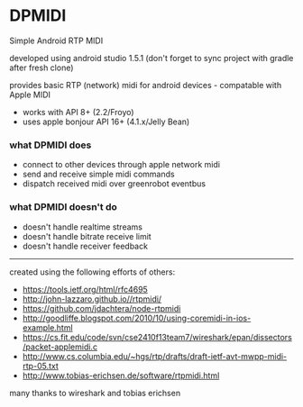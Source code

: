 # DPMIDI
Simple Android RTP MIDI

developed using android studio 1.5.1 (don't forget to sync project with gradle after fresh clone)

provides basic RTP (network) midi for android devices - compatable with Apple MIDI 

- works with API 8+ (2.2/Froyo)
- uses apple bonjour API 16+ (4.1.x/Jelly Bean)

### what DPMIDI does

- connect to other devices through apple network midi
- send and receive simple midi commands
- dispatch received midi over greenrobot eventbus

### what DPMIDI doesn't do

- doesn't handle realtime streams
- doesn't handle bitrate receive limit
- doesn't handle receiver feedback

---

created using the following efforts of others:

- https://tools.ietf.org/html/rfc4695
- http://john-lazzaro.github.io//rtpmidi/
- https://github.com/jdachtera/node-rtpmidi
- http://goodliffe.blogspot.com/2010/10/using-coremidi-in-ios-example.html
- https://cs.fit.edu/code/svn/cse2410f13team7/wireshark/epan/dissectors/packet-applemidi.c
- http://www.cs.columbia.edu/~hgs/rtp/drafts/draft-ietf-avt-mwpp-midi-rtp-05.txt
- http://www.tobias-erichsen.de/software/rtpmidi.html

many thanks to wireshark and tobias erichsen
